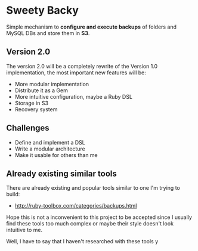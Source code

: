 # Sweety Backy

Simple mechanism to **configure and execute backups** of folders and MySQL DBs and store them in **S3**.

## Version 2.0

The version 2.0 will be a completely rewrite of the Version 1.0 implementation, the most important new features will be:

* More modular implementation
* Distribute it as a Gem
* More intuitive configuration, maybe a Ruby DSL
* Storage in S3
* Recovery system

## Challenges

* Define and implement a DSL
* Write a modular architecture
* Make it usable for others than me

## Already existing similar tools

There are already existing and popular tools similar to one I'm trying to build:

* http://ruby-toolbox.com/categories/backups.html

Hope this is not a inconvenient to this project to be accepted since I usually find these tools too much complex or maybe their style doesn't look intuitive to me.

Well, I have to say that I haven't researched with these tools y

 